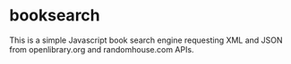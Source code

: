 # booksearch
This is a simple Javascript book search engine requesting XML and JSON from openlibrary.org and randomhouse.com APIs.
